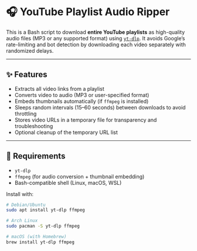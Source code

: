 # 🎧 YouTube Playlist Audio Ripper

This is a Bash script to download **entire YouTube playlists** as high-quality audio files (MP3 or any supported format) using [`yt-dlp`](https://github.com/yt-dlp/yt-dlp). It avoids Google’s rate-limiting and bot detection by downloading each video separately with randomized delays.

---

## ✨ Features

- Extracts all video links from a playlist
- Converts video to audio (MP3 or user-specified format)
- Embeds thumbnails automatically (if `ffmpeg` is installed)
- Sleeps random intervals (15–60 seconds) between downloads to avoid throttling
- Stores video URLs in a temporary file for transparency and troubleshooting
- Optional cleanup of the temporary URL list

---

## 🧰 Requirements

- `yt-dlp`
- `ffmpeg` (for audio conversion + thumbnail embedding)
- Bash-compatible shell (Linux, macOS, WSL)

Install with:

```bash
# Debian/Ubuntu
sudo apt install yt-dlp ffmpeg

# Arch Linux
sudo pacman -S yt-dlp ffmpeg

# macOS (with Homebrew)
brew install yt-dlp ffmpeg

